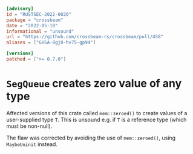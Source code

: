 ```toml
[advisory]
id = "RUSTSEC-2022-0020"
package = "crossbeam"
date = "2022-05-10"
informational = "unsound"
url = "https://github.com/crossbeam-rs/crossbeam/pull/458"
aliases = ["GHSA-8gj8-hv75-gp94"]

[versions]
patched = [">= 0.7.0"]
```

# `SegQueue` creates zero value of any type

Affected versions of this crate called `mem::zeroed()` to create values of a user-supplied type `T`.
This is unsound e.g. if `T` is a reference type (which must be non-null).
 
The flaw was corrected by avoiding the use of `mem::zeroed()`, using `MaybeUninit` instead.
